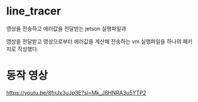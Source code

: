 # line_tracer

영상을 전송하고 에러값을 전달받는 jetson 실행파일과

영상을 전달받고 영상으로부터 에러값을 계산해 전송하는 vm 실행파일을 하나의 패키지로 작성했다.


# 동작 영상
https://youtu.be/8fnJx3uJp3E?si=Mk_J8HNRA3u5YTP2
